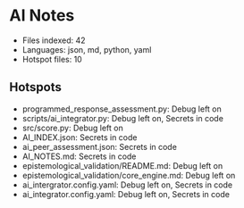 # AI Notes
- Files indexed: 42
- Languages: json, md, python, yaml
- Hotspot files: 10

## Hotspots
- programmed_response_assessment.py: Debug left on
- scripts/ai_integrator.py: Debug left on, Secrets in code
- src/score.py: Debug left on
- AI_INDEX.json: Secrets in code
- ai_peer_assessment.json: Secrets in code
- AI_NOTES.md: Secrets in code
- epistemological_validation/README.md: Debug left on
- epistemological_validation/core_engine.md: Debug left on
- ai_intergrator.config.yaml: Debug left on, Secrets in code
- ai_integrator.config.yaml: Debug left on, Secrets in code